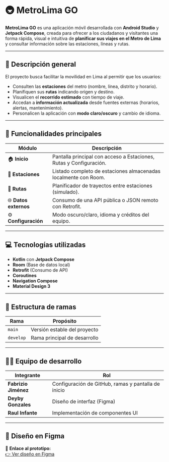 # 🚇 MetroLima GO

**MetroLima GO** es una aplicación móvil desarrollada con **Android Studio** y **Jetpack Compose**, creada para ofrecer a los ciudadanos y visitantes una forma rápida, visual e intuitiva de **planificar sus viajes en el Metro de Lima** y consultar información sobre las estaciones, líneas y rutas.

---

## 🎯 Descripción general

El proyecto busca facilitar la movilidad en Lima al permitir que los usuarios:
- Consulten las **estaciones** del metro (nombre, línea, distrito y horario).
- Planifiquen sus **rutas** indicando origen y destino.
- Visualicen el **recorrido estimado** con tiempo de viaje.
- Accedan a **información actualizada** desde fuentes externas (horarios, alertas, mantenimiento).
- Personalicen la aplicación con **modo claro/oscuro** y cambio de idioma.

---

## 🧩 Funcionalidades principales

| Módulo | Descripción |
|--------|--------------|
| 🏠 **Inicio** | Pantalla principal con acceso a Estaciones, Rutas y Configuración. |
| 🚉 **Estaciones** | Listado completo de estaciones almacenadas localmente con Room. |
| 📍 **Rutas** | Planificador de trayectos entre estaciones (simulado). |
| 🌐 **Datos externos** | Consumo de una API pública o JSON remoto con Retrofit. |
| ⚙️ **Configuración** | Modo oscuro/claro, idioma y créditos del equipo. |

---

## 💻 Tecnologías utilizadas
- **Kotlin** con **Jetpack Compose**
- **Room** (Base de datos local)
- **Retrofit** (Consumo de API)
- **Coroutines**
- **Navigation Compose**
- **Material Design 3**

---

## 🧠 Estructura de ramas
| Rama | Propósito |
|------|------------|
| `main` | Versión estable del proyecto |
| `develop` | Rama principal de desarrollo |

---

## 🧑‍💻 Equipo de desarrollo
| Integrante           | Rol |
|----------------------|------|
| **Fabrizio Jiménez** | Configuración de GitHub, ramas y pantalla de inicio |
| **Deyby Gonzales**   | Diseño de interfaz (Figma) |
| **Raul Infante**     | Implementación de componentes UI |

---

## 🎨 Diseño en Figma
🔗 **Enlace al prototipo:**  
[👉 Ver diseño en Figma](https://www.figma.com/make/BeQi70cZOOdd5epKvVHq8l/MetroLima-GO-App-Structure?node-id=0-1&t=jMqdgqVBHpHJubps-1)